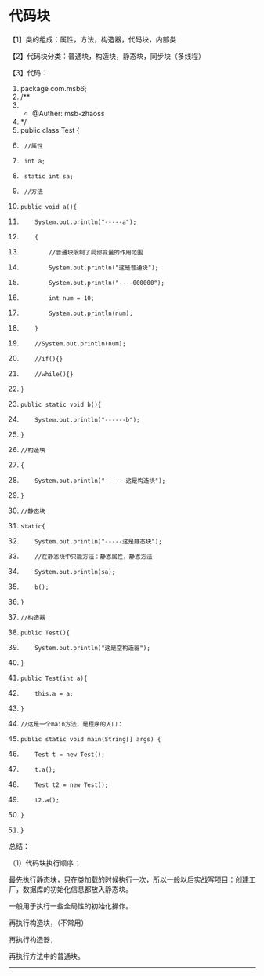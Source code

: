 ﻿
# 代码块

【1】类的组成：属性，方法，构造器，代码块，内部类 

【2】代码块分类：普通块，构造块，静态块，同步块（多线程） 

【3】代码： 

1.  package com.msb6;
2.  /**
3.   * @Auther: msb-zhaoss
4.   */
5.  public class Test {
6.      //属性
7.      int a;
8.      static int sa;
9.      //方法
10.     public void a(){
11.         System.out.println("-----a");
12.         {
13.             //普通块限制了局部变量的作用范围
14.             System.out.println("这是普通块");
15.             System.out.println("----000000");
16.             int num = 10;
17.             System.out.println(num);
18.         }
19.         //System.out.println(num);
20.         //if(){}
21.         //while(){}
22.     }
23.     public static void b(){
24.         System.out.println("------b");
25.     }
26.     //构造块
27.     {
28.         System.out.println("------这是构造块");
29.     }
30.     //静态块
31.     static{
32.         System.out.println("-----这是静态块");
33.         //在静态块中只能方法：静态属性，静态方法
34.         System.out.println(sa);
35.         b();
36.     }
37.     //构造器
38.     public Test(){
39.         System.out.println("这是空构造器");
40.     }
41.     public Test(int a){
42.         this.a = a;
43.     }
44.     //这是一个main方法，是程序的入口：
45.     public static void main(String[] args) {
46.         Test t = new Test();
47.         t.a();
48.         Test t2 = new Test();
49.         t2.a();
50.     }
51. }

 




总结： 

（1）代码块执行顺序： 

最先执行静态块，只在类加载的时候执行一次，所以一般以后实战写项目：创建工厂，数据库的初始化信息都放入静态块。 

一般用于执行一些全局性的初始化操作。 




再执行构造块，（不常用） 

再执行构造器， 

再执行方法中的普通块。 










------------------------------------------------------------

